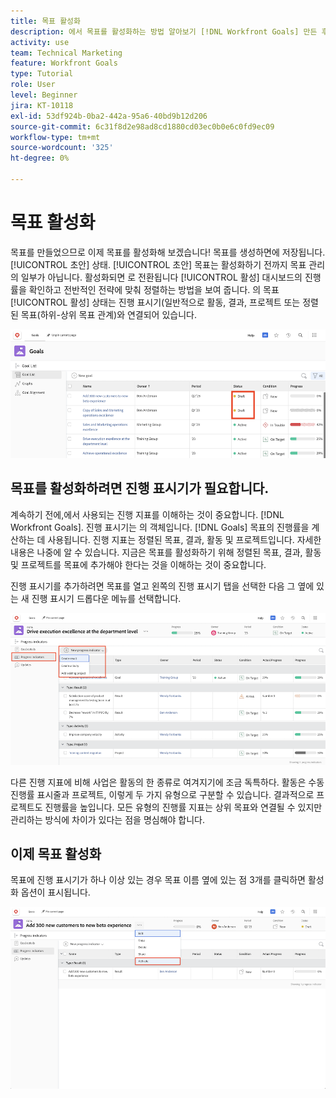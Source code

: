 ```yaml
---
title: 목표 활성화
description: 에서 목표를 활성화하는 방법 알아보기 [!DNL Workfront Goals] 만든 후에는
activity: use
team: Technical Marketing
feature: Workfront Goals
type: Tutorial
role: User
level: Beginner
jira: KT-10118
exl-id: 53df924b-0ba2-442a-95a6-40bd9b12d206
source-git-commit: 6c31f8d2e98ad8cd1880cd03ec0b0e6c0fd9ec09
workflow-type: tm+mt
source-wordcount: '325'
ht-degree: 0%

---
```


# 목표 활성화

목표를 만들었으므로 이제 목표를 활성화해 보겠습니다! 목표를 생성하면에 저장됩니다. [!UICONTROL 초안] 상태. [!UICONTROL 초안] 목표는 활성화하기 전까지 목표 관리의 일부가 아닙니다. 활성화되면 로 전환됩니다 [!UICONTROL 활성] 대시보드의 진행률을 확인하고 전반적인 전략에 맞춰 정렬하는 방법을 보여 줍니다. 의 목표 [!UICONTROL 활성] 상태는 진행 표시기(일반적으로 활동, 결과, 프로젝트 또는 정렬된 목표(하위-상위 목표 관계)와 연결되어 있습니다.

![초안 상태의 Workfront 목표 스크린샷](assets/04-workfront-goals-activate-goals.png)

## 목표를 활성화하려면 진행 표시기가 필요합니다.

계속하기 전에,에서 사용되는 진행 지표를 이해하는 것이 중요합니다. [!DNL Workfront Goals]. 진행 표시기는 의 객체입니다. [!DNL Goals] 목표의 진행률을 계산하는 데 사용됩니다. 진행 지표는 정렬된 목표, 결과, 활동 및 프로젝트입니다. 자세한 내용은 나중에 알 수 있습니다. 지금은 목표를 활성화하기 위해 정렬된 목표, 결과, 활동 및 프로젝트를 목표에 추가해야 한다는 것을 이해하는 것이 중요합니다.

진행 표시기를 추가하려면 목표를 열고 왼쪽의 진행 표시기 탭을 선택한 다음 그 옆에 있는 새 진행 표시기 드롭다운 메뉴를 선택합니다.

![결과, 활동, 프로젝트 및 목표 진행 표시기를 보여주는 스크린샷입니다.](assets/05-workfront-goals-progress-indicators.png)

다른 진행 지표에 비해 사업은 활동의 한 종류로 여겨지기에 조금 독특하다. 활동은 수동 진행률 표시줄과 프로젝트, 이렇게 두 가지 유형으로 구분할 수 있습니다. 결과적으로 프로젝트도 진행률을 높입니다. 모든 유형의 진행률 지표는 상위 목표와 연결될 수 있지만 관리하는 방식에 차이가 있다는 점을 명심해야 합니다.

## 이제 목표 활성화

목표에 진행 표시기가 하나 이상 있는 경우 목표 이름 옆에 있는 점 3개를 클릭하면 활성화 옵션이 표시됩니다.

![목표를 활성화하는 방법을 보여 주는 스크린샷입니다.](assets/activate-a-goal-with-a-result.png)
